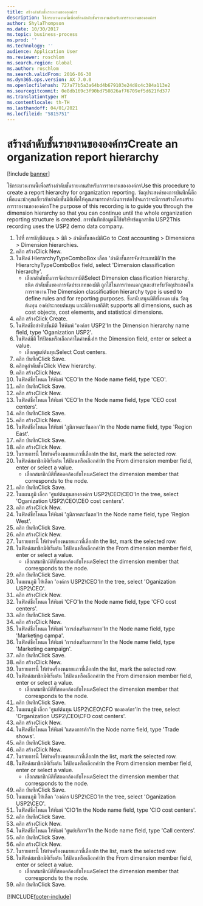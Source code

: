 ```yaml
---
title: สร้างลำดับชั้นรายงานขององค์กร
description: ใช้กระบวนงานนี้เพื่อสร้างลำดับชั้นรายงานสำหรับการรายงานขององค์กร
author: ShylaThompson
ms.date: 10/30/2017
ms.topic: business-process
ms.prod: ''
ms.technology: ''
audience: Application User
ms.reviewer: roschlom
ms.search.region: Global
ms.author: roschlom
ms.search.validFrom: 2016-06-30
ms.dyn365.ops.version: AX 7.0.0
ms.openlocfilehash: 727a77b5a3a64bd4b679103e24d8c4c384a113e2
ms.sourcegitcommit: 0e8db169c3f90bd750826af76709ef5d621fd377
ms.translationtype: HT
ms.contentlocale: th-TH
ms.lasthandoff: 04/01/2021
ms.locfileid: "5815751"
---
```

# <a name="create-an-organization-report-hierarchy"></a><span data-ttu-id="219b3-103">สร้างลำดับชั้นรายงานขององค์กร</span><span class="sxs-lookup"><span data-stu-id="219b3-103">Create an organization report hierarchy</span></span>

[!include [banner](../../includes/banner.md)]

<span data-ttu-id="219b3-104">ใช้กระบวนงานนี้เพื่อสร้างลำดับชั้นรายงานสำหรับการรายงานขององค์กร</span><span class="sxs-lookup"><span data-stu-id="219b3-104">Use this procedure to create a report hierarchy for organization reporting.</span></span> <span data-ttu-id="219b3-105">วัตถุประสงค์ของการบันทึกนี้คือเพื่อแนะนำคุณเกี่ยวกับลำดับชั้นมิติเพื่อให้คุณสามารถดำเนินการต่อไปจนกว่าจะมีการสร้างโครงสร้างการรายงานขององค์กร</span><span class="sxs-lookup"><span data-stu-id="219b3-105">The purpose of this recording is to guide you through the dimension hierarchy so that you can continue until the whole organization reporting structure is created.</span></span> <span data-ttu-id="219b3-106">การบันทึกข้อมูลนี้ใช้บริษัทข้อมูลสาธิต USP2</span><span class="sxs-lookup"><span data-stu-id="219b3-106">This recording uses the USP2 demo data company.</span></span>

1. <span data-ttu-id="219b3-107">ไปที่ การบัญชีต้นทุน > มิติ > ลำดับชั้นของมิติ</span><span class="sxs-lookup"><span data-stu-id="219b3-107">Go to Cost accounting > Dimensions > Dimension hierarchies.</span></span>
2. <span data-ttu-id="219b3-108">คลิก สร้าง</span><span class="sxs-lookup"><span data-stu-id="219b3-108">Click New.</span></span>
3. <span data-ttu-id="219b3-109">ในฟิลด์ HierarchyTypeComboBox เลือก 'ลำดับชั้นการจัดประเภทมิติ'</span><span class="sxs-lookup"><span data-stu-id="219b3-109">In the HierarchyTypeComboBox field, select 'Dimension classification hierarchy'.</span></span>
    * <span data-ttu-id="219b3-110">เลือกลำดับชั้นการจัดประเภทมิติ</span><span class="sxs-lookup"><span data-stu-id="219b3-110">Select Dimension classification hierarchy.</span></span> <span data-ttu-id="219b3-111">ชนิด ลำดับชั้นของการจัดประเภทของมิติ ถูกใช้ในการกำหนดกฎและสำหรับวัตถุประสงค์ในการรายงาน</span><span class="sxs-lookup"><span data-stu-id="219b3-111">The Dimension classification hierarchy type is used to define rules and for reporting purposes.</span></span> <span data-ttu-id="219b3-112">ซึ่งสนับสนุนมิติทั้งหมด เช่น วัตถุต้นทุน องค์ประกอบต้นทุน และมิติทางสถิติ</span><span class="sxs-lookup"><span data-stu-id="219b3-112">It supports all dimensions, such as cost objects, cost elements, and statistical dimensions.</span></span>  
4. <span data-ttu-id="219b3-113">คลิก สร้าง</span><span class="sxs-lookup"><span data-stu-id="219b3-113">Click Create.</span></span>
5. <span data-ttu-id="219b3-114">ในฟิลด์ชื่อลำดับชั้นมิติ ให้พิมพ์ 'องค์กร USP2'</span><span class="sxs-lookup"><span data-stu-id="219b3-114">In the Dimension hierarchy name field, type 'Oganization USP2'.</span></span>
6. <span data-ttu-id="219b3-115">ในฟิลด์มิติ ให้ป้อนหรือเลือกค่าใดค่าหนึ่ง</span><span class="sxs-lookup"><span data-stu-id="219b3-115">In the Dimension field, enter or select a value.</span></span>
    * <span data-ttu-id="219b3-116">เลือกศูนย์ต้นทุน</span><span class="sxs-lookup"><span data-stu-id="219b3-116">Select Cost centers.</span></span>  
7. <span data-ttu-id="219b3-117">คลิก บันทึก</span><span class="sxs-lookup"><span data-stu-id="219b3-117">Click Save.</span></span>
8. <span data-ttu-id="219b3-118">คลิกดูลำดับชั้น</span><span class="sxs-lookup"><span data-stu-id="219b3-118">Click View hierarchy.</span></span>
9. <span data-ttu-id="219b3-119">คลิก สร้าง</span><span class="sxs-lookup"><span data-stu-id="219b3-119">Click New.</span></span>
10. <span data-ttu-id="219b3-120">ในฟิลด์ชื่อโหนด ให้พิมพ์ 'CEO'</span><span class="sxs-lookup"><span data-stu-id="219b3-120">In the Node name field, type 'CEO'.</span></span>
11. <span data-ttu-id="219b3-121">คลิก บันทึก</span><span class="sxs-lookup"><span data-stu-id="219b3-121">Click Save.</span></span>
12. <span data-ttu-id="219b3-122">คลิก สร้าง</span><span class="sxs-lookup"><span data-stu-id="219b3-122">Click New.</span></span>
13. <span data-ttu-id="219b3-123">ในฟิลด์ชื่อโหนด ให้พิมพ์ 'CEO'</span><span class="sxs-lookup"><span data-stu-id="219b3-123">In the Node name field, type 'CEO cost centers'.</span></span>
14. <span data-ttu-id="219b3-124">คลิก บันทึก</span><span class="sxs-lookup"><span data-stu-id="219b3-124">Click Save.</span></span>
15. <span data-ttu-id="219b3-125">คลิก สร้าง</span><span class="sxs-lookup"><span data-stu-id="219b3-125">Click New.</span></span>
16. <span data-ttu-id="219b3-126">ในฟิลด์ชื่อโหนด ให้พิมพ์ 'ภูมิภาคตะวันออก'</span><span class="sxs-lookup"><span data-stu-id="219b3-126">In the Node name field, type 'Region East'.</span></span>
17. <span data-ttu-id="219b3-127">คลิก บันทึก</span><span class="sxs-lookup"><span data-stu-id="219b3-127">Click Save.</span></span>
18. <span data-ttu-id="219b3-128">คลิก สร้าง</span><span class="sxs-lookup"><span data-stu-id="219b3-128">Click New.</span></span>
19. <span data-ttu-id="219b3-129">ในรายการนี้ ให้ทำเครื่องหมายแถวที่เลือก</span><span class="sxs-lookup"><span data-stu-id="219b3-129">In the list, mark the selected row.</span></span>
20. <span data-ttu-id="219b3-130">ในฟิลด์สมาชิกมิติเริ่มต้น ให้ป้อนหรือเลือกค่า</span><span class="sxs-lookup"><span data-stu-id="219b3-130">In the From dimension member field, enter or select a value.</span></span>
    * <span data-ttu-id="219b3-131">เลือกสมาชิกมิติที่สอดคล้องกับโหนด</span><span class="sxs-lookup"><span data-stu-id="219b3-131">Select the dimension member that corresponds to the node.</span></span>  
21. <span data-ttu-id="219b3-132">คลิก บันทึก</span><span class="sxs-lookup"><span data-stu-id="219b3-132">Click Save.</span></span>
22. <span data-ttu-id="219b3-133">ในแผนภูมิ เลือก 'ศูนย์ต้นทุนขององค์กร USP2\CEO\CEO'</span><span class="sxs-lookup"><span data-stu-id="219b3-133">In the tree, select 'Oganization USP2\CEO\CEO cost centers'.</span></span>
23. <span data-ttu-id="219b3-134">คลิก สร้าง</span><span class="sxs-lookup"><span data-stu-id="219b3-134">Click New.</span></span>
24. <span data-ttu-id="219b3-135">ในฟิลด์ชื่อโหนด ให้พิมพ์ 'ภูมิภาคตะวันตก'</span><span class="sxs-lookup"><span data-stu-id="219b3-135">In the Node name field, type 'Region West'.</span></span>
25. <span data-ttu-id="219b3-136">คลิก บันทึก</span><span class="sxs-lookup"><span data-stu-id="219b3-136">Click Save.</span></span>
26. <span data-ttu-id="219b3-137">คลิก สร้าง</span><span class="sxs-lookup"><span data-stu-id="219b3-137">Click New.</span></span>
27. <span data-ttu-id="219b3-138">ในรายการนี้ ให้ทำเครื่องหมายแถวที่เลือก</span><span class="sxs-lookup"><span data-stu-id="219b3-138">In the list, mark the selected row.</span></span>
28. <span data-ttu-id="219b3-139">ในฟิลด์สมาชิกมิติเริ่มต้น ให้ป้อนหรือเลือกค่า</span><span class="sxs-lookup"><span data-stu-id="219b3-139">In the From dimension member field, enter or select a value.</span></span>
    * <span data-ttu-id="219b3-140">เลือกสมาชิกมิติที่สอดคล้องกับโหนด</span><span class="sxs-lookup"><span data-stu-id="219b3-140">Select the dimension member that corresponds to the node.</span></span>  
29. <span data-ttu-id="219b3-141">คลิก บันทึก</span><span class="sxs-lookup"><span data-stu-id="219b3-141">Click Save.</span></span>
30. <span data-ttu-id="219b3-142">ในแผนภูมิ ให้เลือก 'องค์กร USP2\CEO'</span><span class="sxs-lookup"><span data-stu-id="219b3-142">In the tree, select 'Oganization USP2\CEO'.</span></span>
31. <span data-ttu-id="219b3-143">คลิก สร้าง</span><span class="sxs-lookup"><span data-stu-id="219b3-143">Click New.</span></span>
32. <span data-ttu-id="219b3-144">ในฟิลด์ชื่อโหนด ให้พิมพ์ 'CFO'</span><span class="sxs-lookup"><span data-stu-id="219b3-144">In the Node name field, type 'CFO cost centers'.</span></span>
33. <span data-ttu-id="219b3-145">คลิก บันทึก</span><span class="sxs-lookup"><span data-stu-id="219b3-145">Click Save.</span></span>
34. <span data-ttu-id="219b3-146">คลิก สร้าง</span><span class="sxs-lookup"><span data-stu-id="219b3-146">Click New.</span></span>
35. <span data-ttu-id="219b3-147">ในฟิลด์ชื่อโหนด ให้พิมพ์ 'การส่งเสริมการขาย'</span><span class="sxs-lookup"><span data-stu-id="219b3-147">In the Node name field, type 'Marketing campa'.</span></span>
36. <span data-ttu-id="219b3-148">ในฟิลด์ชื่อโหนด ให้พิมพ์ 'การส่งเสริมการขาย'</span><span class="sxs-lookup"><span data-stu-id="219b3-148">In the Node name field, type 'Marketing campaign'.</span></span>
37. <span data-ttu-id="219b3-149">คลิก บันทึก</span><span class="sxs-lookup"><span data-stu-id="219b3-149">Click Save.</span></span>
38. <span data-ttu-id="219b3-150">คลิก สร้าง</span><span class="sxs-lookup"><span data-stu-id="219b3-150">Click New.</span></span>
39. <span data-ttu-id="219b3-151">ในรายการนี้ ให้ทำเครื่องหมายแถวที่เลือก</span><span class="sxs-lookup"><span data-stu-id="219b3-151">In the list, mark the selected row.</span></span>
40. <span data-ttu-id="219b3-152">ในฟิลด์สมาชิกมิติเริ่มต้น ให้ป้อนหรือเลือกค่า</span><span class="sxs-lookup"><span data-stu-id="219b3-152">In the From dimension member field, enter or select a value.</span></span>
    * <span data-ttu-id="219b3-153">เลือกสมาชิกมิติที่สอดคล้องกับโหนด</span><span class="sxs-lookup"><span data-stu-id="219b3-153">Select the dimension member that corresponds to the node.</span></span>  
41. <span data-ttu-id="219b3-154">คลิก บันทึก</span><span class="sxs-lookup"><span data-stu-id="219b3-154">Click Save.</span></span>
42. <span data-ttu-id="219b3-155">ในแผนภูมิ เลือก 'ศูนย์ต้นทุน USP2\CEO\CFO ขององค์กร'</span><span class="sxs-lookup"><span data-stu-id="219b3-155">In the tree, select 'Organization USP2\CEO\CFO cost centers'.</span></span>
43. <span data-ttu-id="219b3-156">คลิก สร้าง</span><span class="sxs-lookup"><span data-stu-id="219b3-156">Click New.</span></span>
44. <span data-ttu-id="219b3-157">ในฟิลด์ชื่อโหนด ให้พิมพ์ 'แสดงการค้า'</span><span class="sxs-lookup"><span data-stu-id="219b3-157">In the Node name field, type 'Trade shows'.</span></span>
45. <span data-ttu-id="219b3-158">คลิก บันทึก</span><span class="sxs-lookup"><span data-stu-id="219b3-158">Click Save.</span></span>
46. <span data-ttu-id="219b3-159">คลิก สร้าง</span><span class="sxs-lookup"><span data-stu-id="219b3-159">Click New.</span></span>
47. <span data-ttu-id="219b3-160">ในรายการนี้ ให้ทำเครื่องหมายแถวที่เลือก</span><span class="sxs-lookup"><span data-stu-id="219b3-160">In the list, mark the selected row.</span></span>
48. <span data-ttu-id="219b3-161">ในฟิลด์สมาชิกมิติเริ่มต้น ให้ป้อนหรือเลือกค่า</span><span class="sxs-lookup"><span data-stu-id="219b3-161">In the From dimension member field, enter or select a value.</span></span>
    * <span data-ttu-id="219b3-162">เลือกสมาชิกมิติที่สอดคล้องกับโหนด</span><span class="sxs-lookup"><span data-stu-id="219b3-162">Select the dimension member that corresponds to the node.</span></span>  
49. <span data-ttu-id="219b3-163">คลิก บันทึก</span><span class="sxs-lookup"><span data-stu-id="219b3-163">Click Save.</span></span>
50. <span data-ttu-id="219b3-164">ในแผนภูมิ ให้เลือก 'องค์กร USP2\CEO'</span><span class="sxs-lookup"><span data-stu-id="219b3-164">In the tree, select 'Oganization USP2\CEO'.</span></span>
51. <span data-ttu-id="219b3-165">ในฟิลด์ชื่อโหนด ให้พิมพ์ 'CIO'</span><span class="sxs-lookup"><span data-stu-id="219b3-165">In the Node name field, type 'CIO cost centers'.</span></span>
52. <span data-ttu-id="219b3-166">คลิก บันทึก</span><span class="sxs-lookup"><span data-stu-id="219b3-166">Click Save.</span></span>
53. <span data-ttu-id="219b3-167">คลิก สร้าง</span><span class="sxs-lookup"><span data-stu-id="219b3-167">Click New.</span></span>
54. <span data-ttu-id="219b3-168">ในฟิลด์ชื่อโหนด ให้พิมพ์ 'ศูนย์บริการ'</span><span class="sxs-lookup"><span data-stu-id="219b3-168">In the Node name field, type 'Call centers'.</span></span>
55. <span data-ttu-id="219b3-169">คลิก บันทึก</span><span class="sxs-lookup"><span data-stu-id="219b3-169">Click Save.</span></span>
56. <span data-ttu-id="219b3-170">คลิก สร้าง</span><span class="sxs-lookup"><span data-stu-id="219b3-170">Click New.</span></span>
57. <span data-ttu-id="219b3-171">ในรายการนี้ ให้ทำเครื่องหมายแถวที่เลือก</span><span class="sxs-lookup"><span data-stu-id="219b3-171">In the list, mark the selected row.</span></span>
58. <span data-ttu-id="219b3-172">ในฟิลด์สมาชิกมิติเริ่มต้น ให้ป้อนหรือเลือกค่า</span><span class="sxs-lookup"><span data-stu-id="219b3-172">In the From dimension member field, enter or select a value.</span></span>
    * <span data-ttu-id="219b3-173">เลือกสมาชิกมิติที่สอดคล้องกับโหนด</span><span class="sxs-lookup"><span data-stu-id="219b3-173">Select the dimension member that corresponds to the node.</span></span>  
59. <span data-ttu-id="219b3-174">คลิก บันทึก</span><span class="sxs-lookup"><span data-stu-id="219b3-174">Click Save.</span></span>



[!INCLUDE[footer-include](../../../includes/footer-banner.md)]